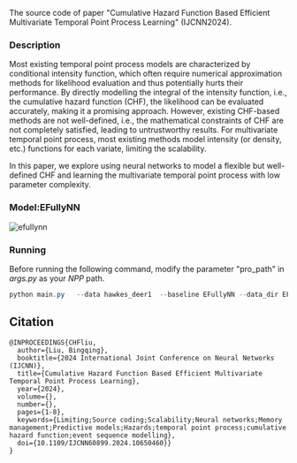 The source code of paper "Cumulative Hazard Function Based Efficient Multivariate Temporal Point Process Learning" (IJCNN2024).

### Description

Most existing temporal point process models are characterized by conditional intensity function, which often require numerical approximation methods for likelihood evaluation and thus potentially hurts their performance. By directly modelling the integral of the intensity function, i.e., the cumulative hazard function (CHF), the likelihood can be evaluated accurately, making it a promising approach. However, existing CHF-based methods are not well-defined, i.e., the mathematical constraints of CHF are not completely satisfied, leading to untrustworthy results. For multivariate temporal point process, most existing methods model intensity (or density, etc.) functions for each variate, limiting the scalability. 

In this paper, we explore using neural networks to model a flexible but well-defined CHF and learning the multivariate temporal point process with low parameter complexity. 

### Model:EFullyNN

![efullynn](https://github.com/user-attachments/assets/bd5c3f88-2200-485d-b44f-4332dff3fd80)

### Running
Before running the following command, modify the parameter "pro_path" in *args.py* as your *NPP* path.

```powershell
python main.py   --data hawkes_deer1  --baseline EFullyNN --data_dir EFullyNN --gpu 1 
```

## Citation
```
@INPROCEEDINGS{CHFliu,
  author={Liu, Bingqing},
  booktitle={2024 International Joint Conference on Neural Networks (IJCNN)}, 
  title={Cumulative Hazard Function Based Efficient Multivariate Temporal Point Process Learning}, 
  year={2024},
  volume={},
  number={},
  pages={1-8},
  keywords={Limiting;Source coding;Scalability;Neural networks;Memory management;Predictive models;Hazards;temporal point process;cumulative hazard function;event sequence modelling},
  doi={10.1109/IJCNN60899.2024.10650460}}
}
```







